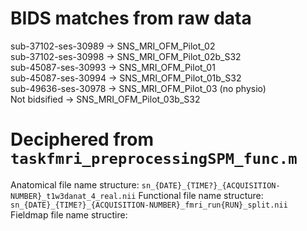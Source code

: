 # BIDS matches from raw data

sub-37102-ses-30989 -> SNS_MRI_OFM_Pilot_02  
sub-37102-ses-30998 -> SNS_MRI_OFM_Pilot_02b_S32  
sub-45087-ses-30993 -> SNS_MRI_OFM_Pilot_01  
sub-45087-ses-30994 -> SNS_MRI_OFM_Pilot_01b_S32  
sub-49636-ses-30978 -> SNS_MRI_OFM_Pilot_03 (no physio)  
Not bidsified -> SNS_MRI_OFM_Pilot_03b_S32  

# Deciphered from `taskfmri_preprocessingSPM_func.m`

Anatomical file name structure: `sn_{DATE}_{TIME?}_{ACQUISITION-NUMBER}_t1w3danat_4_real.nii`
Functional file name structure: `sn_{DATE}_{TIME?}_{ACQUISITION-NUMBER}_fmri_run{RUN}_split.nii`
Fieldmap file name structire:   
